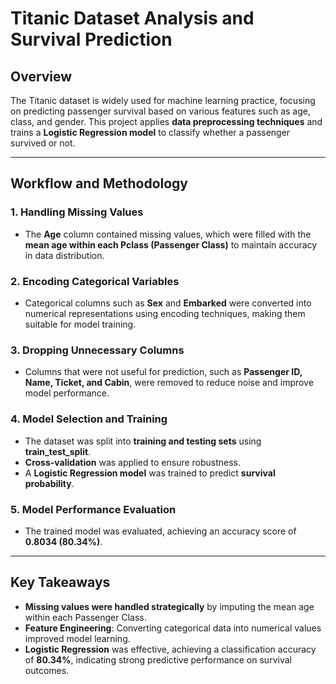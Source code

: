 # Titanic Dataset Analysis and Survival Prediction  

## Overview  
The Titanic dataset is widely used for machine learning practice, focusing on predicting passenger survival based on various features such as age, class, and gender. This project applies **data preprocessing techniques** and trains a **Logistic Regression model** to classify whether a passenger survived or not.  

---

## Workflow and Methodology  

### 1. **Handling Missing Values**  
- The **Age** column contained missing values, which were filled with the **mean age within each Pclass (Passenger Class)** to maintain accuracy in data distribution.  

### 2. **Encoding Categorical Variables**  
- Categorical columns such as **Sex** and **Embarked** were converted into numerical representations using encoding techniques, making them suitable for model training.  

### 3. **Dropping Unnecessary Columns**  
- Columns that were not useful for prediction, such as **Passenger ID, Name, Ticket, and Cabin**, were removed to reduce noise and improve model performance.  

### 4. **Model Selection and Training**  
- The dataset was split into **training and testing sets** using **train_test_split**.  
- **Cross-validation** was applied to ensure robustness.  
- A **Logistic Regression model** was trained to predict **survival probability**.  

### 5. **Model Performance Evaluation**  
- The trained model was evaluated, achieving an accuracy score of **0.8034 (80.34%)**.  

---

## Key Takeaways  
- **Missing values were handled strategically** by imputing the mean age within each Passenger Class.  
- **Feature Engineering**: Converting categorical data into numerical values improved model learning.  
- **Logistic Regression** was effective, achieving a classification accuracy of **80.34%**, indicating strong predictive performance on survival outcomes.  

